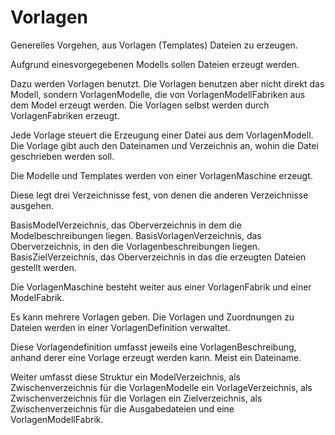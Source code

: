 Vorlagen
=====

Generelles Vorgehen, aus Vorlagen (Templates) Dateien zu erzeugen.

Aufgrund einesvorgegebenen  Modells sollen Dateien erzeugt werden.

Dazu werden Vorlagen benutzt. Die Vorlagen benutzen aber nicht direkt
das Modell, sondern VorlagenModelle, die von VorlagenModellFabriken 
aus dem Model erzeugt werden. Die Vorlagen selbst werden durch 
VorlagenFabriken erzeugt.

Jede Vorlage steuert die Erzeugung einer Datei aus dem VorlagenModell.
Die Vorlage gibt auch den Dateinamen und Verzeichnis an, wohin die 
Datei geschrieben werden soll.

Die Modelle und Templates werden von einer  VorlagenMaschine erzeugt.

Diese legt drei Verzeichnisse fest, von denen die anderen Verzeichnisse ausgehen.

BasisModelVerzeichnis, das Oberverzeichnis in dem die Modelbeschreibungen liegen.
BasisVorlagenVerzeichnis, das Oberverzeichnis, in den die Vorlagenbeschreibungen liegen.
BasisZielVerzeichnis, das Oberverzeichnis in das die erzeugten Dateien gestellt werden.

Die VorlagenMaschine besteht weiter aus einer VorlagenFabrik und einer ModelFabrik.

Es kann mehrere Vorlagen geben. Die Vorlagen und Zuordnungen zu Dateien werden
in einer VorlagenDefinition verwaltet.

Diese Vorlagendefinition umfasst jeweils eine VorlagenBeschreibung, anhand derer eine
Vorlage erzeugt werden kann. Meist ein Dateiname. 

Weiter umfasst diese Struktur 
ein ModelVerzeichnis, als Zwischenverzeichnis  für die VorlagenModelle
ein VorlageVerzeichnis, als Zwischenverzeichnis  für die Vorlagen
ein Zielverzeichnis, als Zwischenverzeichnis  für die Ausgabedateien
und eine VorlagenModellFabrik.


